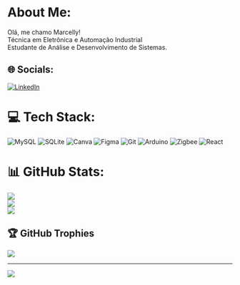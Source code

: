 #  About Me:
Olá, me chamo Marcelly!<br>Técnica em Eletrônica e Automação Industrial<br>Estudante de Análise e Desenvolvimento de Sistemas. 


## 🌐 Socials:
[![LinkedIn](https://img.shields.io/badge/LinkedIn-%230077B5.svg?logo=linkedin&logoColor=white)](https://linkedin.com/in/https://www.linkedin.com/in/marcelly-arcanjo) 

# 💻 Tech Stack:
![MySQL](https://img.shields.io/badge/mysql-4479A1.svg?style=for-the-badge&logo=mysql&logoColor=white) ![SQLite](https://img.shields.io/badge/sqlite-%2307405e.svg?style=for-the-badge&logo=sqlite&logoColor=white) ![Canva](https://img.shields.io/badge/Canva-%2300C4CC.svg?style=for-the-badge&logo=Canva&logoColor=white) ![Figma](https://img.shields.io/badge/figma-%23F24E1E.svg?style=for-the-badge&logo=figma&logoColor=white) ![Git](https://img.shields.io/badge/git-%23F05033.svg?style=for-the-badge&logo=git&logoColor=white) ![Arduino](https://img.shields.io/badge/-Arduino-00979D?style=for-the-badge&logo=Arduino&logoColor=white) ![Zigbee](https://img.shields.io/badge/zigbee-%23EB0443.svg?style=for-the-badge&logo=zigbee&logoColor=white) ![React](https://img.shields.io/badge/react-%2320232a.svg?style=for-the-badge&logo=react&logoColor=%2361DAFB)
# 📊 GitHub Stats:
![](https://github-readme-stats.vercel.app/api?username=arcmarcelly&theme=dark&hide_border=false&include_all_commits=false&count_private=false)<br/>
![](https://nirzak-streak-stats.vercel.app/?user=arcmarcelly&theme=dark&hide_border=false)<br/>
![](https://github-readme-stats.vercel.app/api/top-langs/?username=arcmarcelly&theme=dark&hide_border=false&include_all_commits=false&count_private=false&layout=compact)

## 🏆 GitHub Trophies
![](https://github-profile-trophy.vercel.app/?username=arcmarcelly&theme=radical&no-frame=false&no-bg=true&margin-w=4)

---
[![](https://visitcount.itsvg.in/api?id=arcmarcelly&icon=0&color=0)](https://visitcount.itsvg.in)

<!-- Proudly created with GPRM ( https://gprm.itsvg.in ) -->

